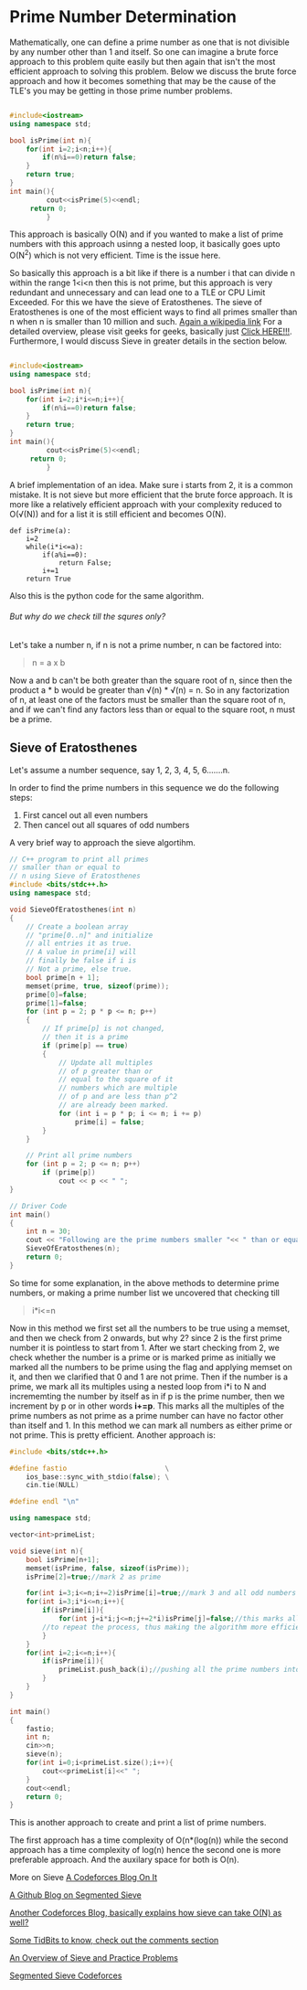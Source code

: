 # Prime Number Determination

Mathematically, one can define a prime number as one that is not divisible by any number other than 1 and itself. So one can imagine a brute force approach to this problem
quite easily but then again that isn't the most efficient approach to solving this problem. Below we discuss the brute force approach and how it becomes something that
may be the cause of the TLE's you may be getting in those prime number problems.  

```CPP

#include<iostream>
using namespace std;

bool isPrime(int n){
	for(int i=2;i<n;i++){
		if(n%i==0)return false;
	}
	return true;
}
int main(){
         cout<<isPrime(5)<<endl;
	 return 0;
         }
```

This approach is basically O(N) and if you wanted to make a list of prime numbers with this approach usinng a nested loop, it basically goes upto O(N<sup>2</sup>) which is not very efficient. Time is the issue here.

So basically this approach is a bit like if there is a number i that can divide n within the range 1<i<n then this is not prime, but this approach is very redundant and unnecessary and can lead one to a TLE or CPU Limit Exceeded. For this we have the sieve of Eratosthenes. The sieve of Eratosthenes is one of the most efficient ways to find all primes smaller than n when n is smaller than 10 million and such. [Again a wikipedia link](https://en.wikipedia.org/wiki/Sieve_of_Eratosthenes)
For a detailed overview, please visit geeks for geeks, basically just [Click HERE!!!](https://www.geeksforgeeks.org/sieve-of-eratosthenes/).
Furthermore, I would discuss Sieve in greater details in the section below.


```CPP

#include<iostream>
using namespace std;

bool isPrime(int n){
	for(int i=2;i*i<=n;i++){
		if(n%i==0)return false;
	}
	return true;
}
int main(){
         cout<<isPrime(5)<<endl;
	 return 0;
         }
```
A brief implementation of an idea. Make sure i starts from 2, it is a common mistake.
It is not sieve but more efficient that the brute force approach.
It is more like a relatively efficient approach with your complexity reduced to O(&radic;(N)) and for a list it is still efficient and becomes O(N).


```Python3
def isPrime(a):
	i=2
	while(i*i<=a):
		if(a%i==0):
			return False;
		i+=1
	return True
```

Also this is the python code for the same algorithm.

###### But why do we check till the squres only?

Let's take a number n, if n is not a prime  number, n can be factored into:

> n = a x b

Now a and b can't be both greater than the square root of n, since then the product a * b would be greater than &radic;(n) * &radic;(n) = n. So in any factorization of n, at least one of the factors must be smaller than the square root of n, and if we can't find any factors less than or equal to the square root, n must be a prime.


## Sieve of Eratosthenes

Let's assume a number sequence, say 1, 2, 3, 4, 5, 6.......n. 

In order to find the prime numbers in this sequence we do the following steps:

1) First cancel out all even numbers
2) Then cancel out all squares of odd numbers

A very brief way to approach the sieve algortihm. 

```CPP
// C++ program to print all primes
// smaller than or equal to
// n using Sieve of Eratosthenes
#include <bits/stdc++.h>
using namespace std;

void SieveOfEratosthenes(int n)
{
	// Create a boolean array
	// "prime[0..n]" and initialize
	// all entries it as true.
	// A value in prime[i] will
	// finally be false if i is
	// Not a prime, else true.
	bool prime[n + 1];
	memset(prime, true, sizeof(prime));
	prime[0]=false;
	prime[1]=false;
	for (int p = 2; p * p <= n; p++)
	{
		// If prime[p] is not changed,
		// then it is a prime
		if (prime[p] == true)
		{
			// Update all multiples
			// of p greater than or
			// equal to the square of it
			// numbers which are multiple
			// of p and are less than p^2
			// are already been marked.
			for (int i = p * p; i <= n; i += p)
				prime[i] = false;
		}
	}

	// Print all prime numbers
	for (int p = 2; p <= n; p++)
		if (prime[p])
			cout << p << " ";
}

// Driver Code
int main()
{
	int n = 30;
	cout << "Following are the prime numbers smaller "<< " than or equal to " << n << endl;
	SieveOfEratosthenes(n);
	return 0;
}

```
So time for some explanation, in the above methods to determine prime numbers, or making a prime number list we uncovered that checking till
> i\*i<=n

Now in this method we first set all the numbers to be true using a memset, and then we check from 2 onwards, but why 2? since 2 is the first prime number it is pointless to start from 1. After we start checking from 2, we check whether the number is a prime or is marked prime as initially we marked all the numbers to be prime using the flag and applying memset on it, and then we clarified that 0 and 1 are not prime. Then if the number is a prime, we mark all its multiples using a nested loop from i\*i to N and incrememting the number by itself as in if p is the prime number, then we increment by p or in other words **i+=p**. This marks all the multiples of the prime numbers as not prime as a prime number can have no factor other than itself and 1. In this method we can mark all numbers as  either prime or not prime. This is pretty efficient. Another approach is:

```CPP
#include <bits/stdc++.h>

#define fastio                        \
    ios_base::sync_with_stdio(false); \
    cin.tie(NULL)

#define endl "\n"

using namespace std;

vector<int>primeList;

void sieve(int n){
    bool isPrime[n+1];
    memset(isPrime, false, sizeof(isPrime));
    isPrime[2]=true;//mark 2 as prime

    for(int i=3;i<=n;i+=2)isPrime[i]=true;//mark 3 and all odd numbers from 3 onwards as prime excluding the even numbers in the process
    for(int i=3;i*i<=n;i++){
        if(isPrime[i]){
            for(int j=i*i;j<=n;j+=2*i)isPrime[j]=false;//this marks all odd multiples as not prime, since the even multiples are already marked as not prime, its not needed
	    //to repeat the process, thus making the algorithm more efficient.
        }
    }
    for(int i=2;i<=n;i++){
        if(isPrime[i]){
            primeList.push_back(i);//pushing all the prime numbers into a list on the basis of the colouring of the list. True means prime and false means not prime
        }
    }
}

int main()
{
    fastio;
    int n;
    cin>>n;
    sieve(n);
    for(int i=0;i<primeList.size();i++){
        cout<<primeList[i]<<" ";
    }
    cout<<endl;
    return 0;
}
```
This is another approach to create and print a list of prime numbers.

The first approach has a time complexity of O(n*(log(n)) while the second approach has a time complexity of log(n) hence the second one is more preferable approach. And the auxilary space for both is O(n).

More on Sieve [A Codeforces Blog On It](https://codeforces.com/blog/entry/54090)

[A Github Blog on Segmented Sieve](https://github.com/kimwalisch/primesieve/wiki/Segmented-sieve-of-Eratosthenes)

[Another Codeforces Blog, basically explains how sieve can take O(N) as well?](https://codeforces.com/blog/entry/22229)

[Some TidBits to know, check out the comments section](https://codeforces.com/blog/entry/61700)

[An Overview of Sieve and Practice Problems](https://cp-algorithms.com/algebra/sieve-of-eratosthenes.html)

[Segmented Sieve Codeforces](https://codeforces.com/blog/entry/61430)
